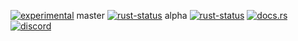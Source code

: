 <!--{ generate.module_header.start() }-->
 [![experimental](https://raster.shields.io/static/v1?label=&message=experimental&color=orange)](https://github.com/emersion/stability-badges#experimental)  master [![rust-status](https://github.com/Wandalen/wTools/actions/workflows/module_test_experimental_c_push.yml/badge.svg?branch=master)](https://github.com/Wandalen/wTools/actions/workflows/module_test_experimental_c_push.yml?query=branch%3Amaster) alpha [![rust-status](https://github.com/Wandalen/wTools/actions/workflows/module_test_experimental_c_push.yml/badge.svg?branch=alpha)](https://github.com/Wandalen/wTools/actions/workflows/module_test_experimental_c_push.yml?query=branch%3Aalpha) [![docs.rs](https://img.shields.io/docsrs/test_experimental_c?color=e3e8f0&logo=docs.rs)](https://docs.rs/test_experimental_c) [![discord](https://img.shields.io/discord/872391416519737405?color=eee&logo=discord&logoColor=eee&label=ask)](https://discord.gg/m3YfbXpUUY)
<!--{ generate.module_header.end }-->
